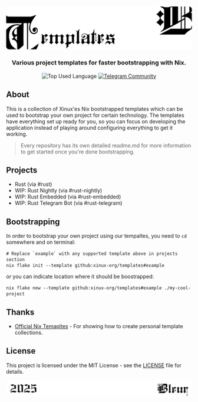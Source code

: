 <p align="center">
    <img src=".github/assets/header.png" alt="Xinux'es {Templates}">
</p>

<p align="center">
    <h3 align="center">Various project templates for faster bootstrapping with Nix.</h3>
</p>

<p align="center">
    <img align="center" src="https://img.shields.io/github/languages/top/xinux-org/templates?style=flat&logo=nixos&logoColor=5277C3&labelColor=ffffff&color=ffffff" alt="Top Used Language">
    <a href="https://t.me/xinux"><img align="center" src="https://img.shields.io/badge/Chat-grey?style=flat&logo=telegram&logoColor=5277C3&labelColor=ffffff&color=ffffff" alt="Telegram Community"></a>
</p>

## About

This is a collection of Xinux'es Nix bootstrapped templates which can be used to bootstrap your own project for certain technology. The templates
have everything set up ready for you, so you can focus on developing the application instead of playing around configuring everything to get it
working.

> Every repository has its own detailed readme.md for more information to get started once you're done bootstrapping.

## Projects

- Rust (via #rust)
- WIP: Rust Nightly (via #rust-nightly)
- WIP: Rust Embedded (via #rust-embedded)
- WIP: Rust Telegram Bot (via #rust-telegram)

## Bootstrapping

In order to bootstrap your own project using our tempaltes, you need to `cd` somewhere and on terminal:

```shell
# Replace `example` with any supported template above in projects section
nix flake init --template github:xinux-org/templates#example
```

or you can indicate location where it should be boostrapped:

```shell
nix flake new --template github:xinux-org/templates#example ./my-cool-project
```

## Thanks

- [Official Nix Temapltes](https://github.com/NixOS/templates) - For showing how to create personal template collections.

## License

This project is licensed under the MIT License - see the [LICENSE](license) file for details.

<p align="center">
    <img src=".github/assets/footer.png" alt="Xinux'es {Templates}">
</p>
